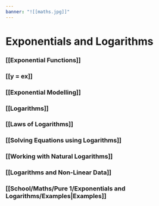 ```yaml
---
banner: "![[maths.jpg]]"
---
```

# Exponentials and Logarithms

### [[Exponential Functions]]

### [[y = ex]]

### [[Exponential Modelling]]

### [[Logarithms]]

### [[Laws of Logarithms]]

### [[Solving Equations using Logarithms]]

### [[Working with Natural Logarithms]]

### [[Logarithms and Non-Linear Data]]

### [[School/Maths/Pure 1/Exponentials and Logarithms/Examples|Examples]]

